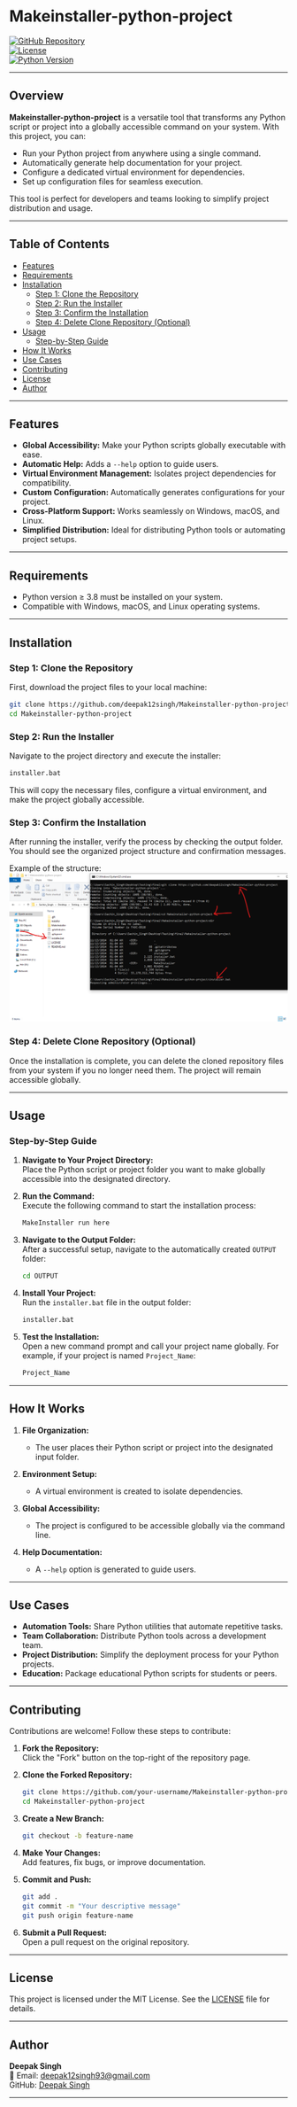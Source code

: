 
# **Makeinstaller-python-project**

[![GitHub Repository](https://img.shields.io/badge/Repository-Makeinstaller--python--project-blue)](https://github.com/deepak12singh/Makeinstaller-python-project)  
[![License](https://img.shields.io/badge/License-MIT-green)](LICENSE)  
[![Python Version](https://img.shields.io/badge/Python-%3E%3D3.8-blue)](https://www.python.org/downloads/)

---

## **Overview**

**Makeinstaller-python-project** is a versatile tool that transforms any Python script or project into a globally accessible command on your system. With this project, you can:

- Run your Python project from anywhere using a single command.
- Automatically generate help documentation for your project.
- Configure a dedicated virtual environment for dependencies.
- Set up configuration files for seamless execution.

This tool is perfect for developers and teams looking to simplify project distribution and usage.

---

## **Table of Contents**

- [Features](#features)  
- [Requirements](#requirements)  
- [Installation](#installation)  
  - [Step 1: Clone the Repository](#step-1-clone-the-repository)  
  - [Step 2: Run the Installer](#step-2-run-the-installer)  
  - [Step 3: Confirm the Installation](#step-3-confirm-the-installation)  
  - [Step 4: Delete Clone Repository (Optional)](#step-4-delete-clone-repository-optional)  
- [Usage](#usage)  
  - [Step-by-Step Guide](#step-by-step-guide)  
- [How It Works](#how-it-works)  
- [Use Cases](#use-cases)  
- [Contributing](#contributing)  
- [License](#license)  
- [Author](#author)  

---

## **Features**

- **Global Accessibility:** Make your Python scripts globally executable with ease.  
- **Automatic Help:** Adds a `--help` option to guide users.  
- **Virtual Environment Management:** Isolates project dependencies for compatibility.  
- **Custom Configuration:** Automatically generates configurations for your project.  
- **Cross-Platform Support:** Works seamlessly on Windows, macOS, and Linux.  
- **Simplified Distribution:** Ideal for distributing Python tools or automating project setups.

---

## **Requirements**

- Python version ≥ 3.8 must be installed on your system.  
- Compatible with Windows, macOS, and Linux operating systems.

---

## **Installation**

### **Step 1: Clone the Repository**

First, download the project files to your local machine:

```bash
git clone https://github.com/deepak12singh/Makeinstaller-python-project
cd Makeinstaller-python-project
```

### **Step 2: Run the Installer**

Navigate to the project directory and execute the installer:

```bash
installer.bat
```

This will copy the necessary files, configure a virtual environment, and make the project globally accessible.

### **Step 3: Confirm the Installation**

After running the installer, verify the process by checking the output folder. You should see the organized project structure and confirmation messages.  

Example of the structure:  
![Installation Process Screenshot](https://github.com/deepak12singh/Makeinstaller-python-project/blob/main/Screenshot/step%201.png)

### **Step 4: Delete Clone Repository (Optional)**

Once the installation is complete, you can delete the cloned repository files from your system if you no longer need them. The project will remain accessible globally.

---

## **Usage**

### **Step-by-Step Guide**

1. **Navigate to Your Project Directory:**  
   Place the Python script or project folder you want to make globally accessible into the designated directory.

2. **Run the Command:**  
   Execute the following command to start the installation process:

   ```bash
   MakeInstaller run here
   ```

3. **Navigate to the Output Folder:**  
   After a successful setup, navigate to the automatically created `OUTPUT` folder:  
   ```bash
   cd OUTPUT
   ```

4. **Install Your Project:**  
   Run the `installer.bat` file in the output folder:  
   ```bash
   installer.bat
   ```

5. **Test the Installation:**  
   Open a new command prompt and call your project name globally. For example, if your project is named `Project_Name`:  
   ```bash
   Project_Name
   ```

---

## **How It Works**

1. **File Organization:**  
   - The user places their Python script or project into the designated input folder.  

2. **Environment Setup:**  
   - A virtual environment is created to isolate dependencies.

3. **Global Accessibility:**  
   - The project is configured to be accessible globally via the command line.

4. **Help Documentation:**  
   - A `--help` option is generated to guide users.

---

## **Use Cases**

- **Automation Tools:** Share Python utilities that automate repetitive tasks.  
- **Team Collaboration:** Distribute Python tools across a development team.  
- **Project Distribution:** Simplify the deployment process for your Python projects.  
- **Education:** Package educational Python scripts for students or peers.

---

## **Contributing**

Contributions are welcome! Follow these steps to contribute:  

1. **Fork the Repository:**  
   Click the "Fork" button on the top-right of the repository page.  

2. **Clone the Forked Repository:**  
   ```bash
   git clone https://github.com/your-username/Makeinstaller-python-project.git
   cd Makeinstaller-python-project
   ```

3. **Create a New Branch:**  
   ```bash
   git checkout -b feature-name
   ```

4. **Make Your Changes:**  
   Add features, fix bugs, or improve documentation.

5. **Commit and Push:**  
   ```bash
   git add .
   git commit -m "Your descriptive message"
   git push origin feature-name
   ```

6. **Submit a Pull Request:**  
   Open a pull request on the original repository.

---

## **License**

This project is licensed under the MIT License. See the [LICENSE](LICENSE) file for details.

---

## **Author**

**Deepak Singh**  
📧 Email: [deepak12singh93@gmail.com](mailto:deepak12singh93@gmail.com)  
GitHub: [Deepak Singh](https://github.com/deepak12singh)  

---

